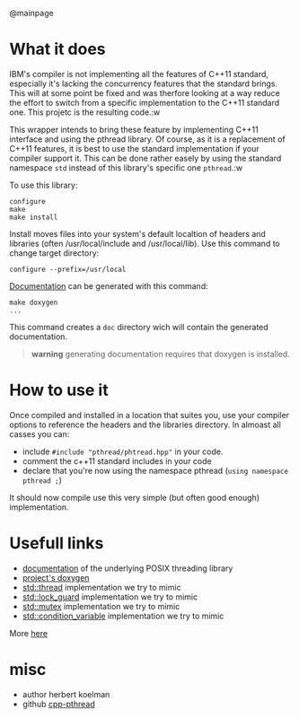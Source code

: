 @mainpage

# What it does

IBM's compiler is not implementing all the features of C++11 standard, especially it's lacking the concurrency features that the standard brings. This will at some point be fixed and was therfore looking at a way reduce the effort to switch from a specific implementation to the C++11 standard one. This projetc is the resulting code.:w


This wrapper intends to bring these feature by implementing C++11 interface and using the  pthread library.  Of course, as it is a replacement of C++11 features, it is best to use the standard implementation if your compiler support it. This can be done rather easely by using the standard namespace `std` instead of this library's specific one `pthread`.:w


To use this library:
```
configure
make
make install
```

Install moves files into your system's default localtion of headers and libraries (often /usr/local/include and /usr/local/lib). Use this command to change target directory:
```
configure --prefix=/usr/local
```

[Documentation](http://herbertkoelman.github.io/cpp-pthread/doc/html/) can be generated with this command:
```
make doxygen
...
```

This command creates a `doc` directory wich will contain the generated documentation.

> **warning** generating documentation requires that doxygen is installed.

# How to use it

Once compiled and installed in a location that suites you, use your compiler options to reference the headers and the libraries directory. In almoast all casses you can:
* include `#include "pthread/phtread.hpp"` in your code.
* comment the c++11 standard includes in your code
* declare that you're now using the namespace pthread (`using namespace pthread ;`)

It should now compile use this very simple (but often good enough) implementation.

# Usefull links

* [documentation](http://pubs.opengroup.org/onlinepubs/007908799/xsh/threads.html) of the underlying POSIX threading library 
* [project's doxygen](http://herbertkoelman.github.io/cpp-pthread/doc/html/)
* [std::thread](http://en.cppreference.com/w/cpp/thread/thread) implementation we try to mimic
* [std::lock_guard](http://en.cppreference.com/w/cpp/thread/lock_guard/lock_guard)  implementation we try to mimic 
* [std::mutex](http://en.cppreference.com/w/cpp/thread/mutex) implementation we try to mimic
* [std::condition_variable](http://en.cppreference.com/w/cpp/thread/condition_variable) implementation we try to mimic

More [here](https://github.com/HerbertKoelman/cpp-pthread/wiki)

# misc

* author herbert koelman
* github [cpp-pthread](https://github.com/HerbertKoelman/cpp-pthread)
